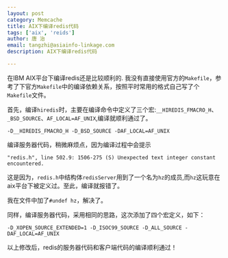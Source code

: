 ```yaml
---
layout: post
category: Memcache
title: AIX下编译redis代码
tags: ['aix', 'reids']
author: 唐 治
email: tangzhi@asiainfo-linkage.com
description: AIX下编译redis代码

---
```



在IBM AIX平台下编译redis还是比较顺利的. 我没有直接使用官方的`Makefile`，参考了下官方`Makefile`中的编译依赖关系，按照平时常用的格式自己写了个`Makefile`文件。

首先，编译`hiredis`时，主要在编译命令中定义了三个宏:`__HIREDIS_FMACRO_H`、`_BSD_SOURCE`、`AF_LOCAL=AF_UNIX`,编译就顺利通过了。

	-D__HIREDIS_FMACRO_H -D_BSD_SOURCE -DAF_LOCAL=AF_UNIX 
	
编译服务器代码，稍微麻烦点，因为编译过程中会提示

	"redis.h", line 502.9: 1506-275 (S) Unexpected text integer constant encountered.
	
这是因为，`redis.h`中结构体`redisServer`用到了一个名为`hz`的成员,而`hz`这玩意在aix平台下被定义过。至此，编译就报错了。

我在文件中加了`#undef hz`，解决了。

同样，编译服务器代码，采用相同的思路，这次添加了四个宏定义，如下：

	-D_XOPEN_SOURCE_EXTENDED=1 -D_ISOC99_SOURCE -D_ALL_SOURCE -DAF_LOCAL=AF_UNIX
	
以上修改后，redis的服务器代码和客户端代码的编译顺利通过！